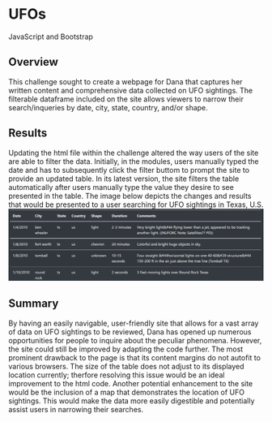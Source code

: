 # UFOs
JavaScript and Bootstrap
## Overview
This challenge sought to create a webpage for Dana that captures her written content and comprehensive data collected on UFO sightings. The filterable dataframe included on the site allows viewers to narrow their search/inqueries by date, city, state, country, and/or shape.

## Results
Updating the html file within the challenge altered the way users of the site are able to filter the data. Initially, in the modules, users manually typed the date and has to subsequently click the filter buttom to prompt the site to provide an updated table. In its latest version, the site filters the table automatically after users manually type the value they desire to see presented in the table. The image below depicts the changes and results that would be presented to a user searching for UFO sightings in Texas, U.S. 
![txtable.png](resources/txtable.png)

## Summary
By having an easily navigable, user-friendly site that allows for a vast array of data on UFO sightings to be reviewed, Dana has opened up numerous opportunities for people to inquire about the peculiar phenomena. However, the site could still be improved by adapting the code further. The most prominent drawback to the page is that  its content margins do not autofit to various browsers. The size of the table does not adjust to its displayed location currently; therfore resolving this issue would be an ideal improvement to the html code. Another potential enhancement to the site would be the inclusion of a map that demonstrates the location of UFO sightings. This would make the data more easily digestible and potentially assist users in narrowing their searches. 
